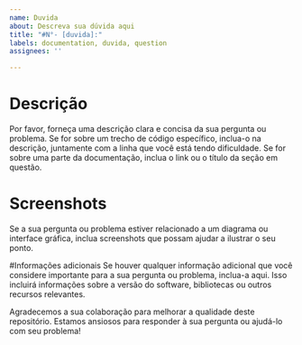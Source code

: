 ```yaml
---
name: Duvida
about: Descreva sua dúvida aqui
title: "#N°- [duvida]:"
labels: documentation, duvida, question
assignees: ''

---
```


# Descrição
Por favor, forneça uma descrição clara e concisa da sua pergunta ou problema. Se for sobre um trecho de código específico, inclua-o na descrição, juntamente com a linha que você está tendo dificuldade. Se for sobre uma parte da documentação, inclua o link ou o título da seção em questão.

# Screenshots
Se a sua pergunta ou problema estiver relacionado a um diagrama ou interface gráfica, inclua screenshots que possam ajudar a ilustrar o seu ponto.

#Informações adicionais
Se houver qualquer informação adicional que você considere importante para a sua pergunta ou problema, inclua-a aqui. Isso incluirá informações sobre a versão do software, bibliotecas ou outros recursos relevantes.

Agradecemos a sua colaboração para melhorar a qualidade deste repositório. Estamos ansiosos para responder à sua pergunta ou ajudá-lo com seu problema!
